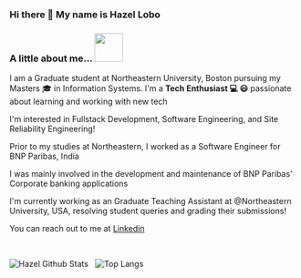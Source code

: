 
### Hi there 👋 My name is Hazel Lobo

### A little about me...  <img src="https://media.giphy.com/media/VgCDAzcKvsR6OM0uWg/giphy.gif" width="50"> 

I am a Graduate student at Northeastern University, Boston pursuing my Masters 🎓 in Information Systems. 
I'm a **Tech Enthusiast 💻 😃** passionate about learning and working with new tech

I'm interested in Fullstack Development, Software Engineering, and Site Reliability Engineering! 

Prior to my studies at Northeastern, I worked as a Software Engineer for BNP Paribas, India 

I was mainly involved in the development and maintenance of BNP Paribas' Corporate banking applications

I'm currently working as an Graduate Teaching Assistant at @Northeastern University, USA, resolving student queries and grading their submissions!

You can reach out to me at [Linkedin](https://www.linkedin.com/in/hazel-lobo/)

<br />





![Hazel Github Stats](https://github-readme-stats.vercel.app/api?username=hazellobo&count_private=true&show_icons=true)&nbsp;&nbsp;&nbsp;![Top Langs](https://github-readme-stats.vercel.app/api/top-langs/?username=hazellobo&hide=jupyternotebook&layout=compact)

